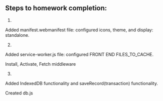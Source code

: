 ## Steps to homework completion:

1. 
Added manifest.webmanifest file: configured icons, theme, and display: standalone.

2. 
Added service-worker.js file: configured FRONT END FILES_TO_CACHE. 

Install, Activate, Fetch middleware

3. 

Added IndexedDB functionality and saveRecord(transaction) functionality. 

Created db.js 